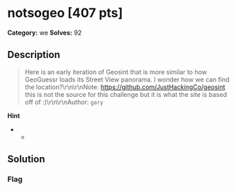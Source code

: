 # notsogeo [407 pts]

**Category:** we
**Solves:** 92

## Description
>Here is an early iteration of Geosint that is more similar to how GeoGuessr loads its Street View panorama. I wonder how we can find the location?\r\n\r\nNote: https://github.com/JustHackingCo/geosint this is not the source for this challenge but it is what the site is based off of :)\r\n\r\nAuthor: `gary`

**Hint**
* -

## Solution

### Flag

